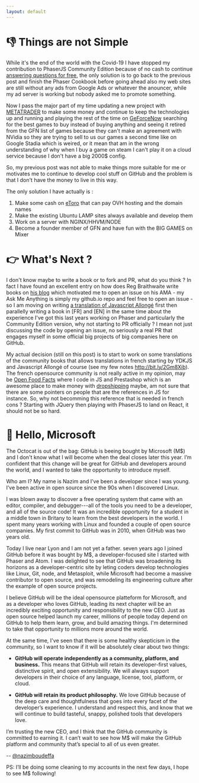 ```yaml
---
layout: default
---
```


#  👎 Things are not Simple

While it's the end of the world with the Covid-19 I have stopped my contribution to PhaserJS Community Edition because of no cash to continue [answering questions for free](https://stackoverflow.com/search?q=user:2107253+[phaser-framework]), the only solution is to go back to the previous post and finish the Phaser Cookbook before going ahead also my web sites are still without any ads from Google Ads or whatever the anouncer, while my ad server is working but nobody asked me to promote something.

Now I pass the major part of my time updating a new project with [METATRADER](https://trello.com/b/YNVaqAtS/metatrader) to make some money and continue to keep the technologies up and running and playing the rest of the time on [GeForceNow](https://trello.com/b/EBT5dqv1/geforcenow) searching for the best games to buy instead of buying anything and seeing it retired from the GFN list of games because they can't make an agreement with NVidia so they are trying to sell to us our games a second time like on Google Stadia which is weired, or it mean that am in the wrong understanding of why when I buy a game on steam I can't play it on a cloud service because I don't have a big 2000$ config. 

So, my previous post was not able to make things more suitable for me or motivates me to continue to develop cool stuff on GitHub and the problem is that I don't have the money to live in this way.

The only solution I have actually is :

1. Make some cash on [eToro](https://www.etoro.com/people/nazimboudeffa) that can pay OVH hosting and the domain names
2. Make the existing Ubuntu LAMP sites always available and develop them
3. Work on a server with NGINX/HHVM/NODE
4. Become a founder member of GFN and have fun with the BIG GAMES on Mixer

# 👉 What's Next ?

I don't know maybe to write a book or to fork and PR, what do you think ? In fact I have found an excellent entry on how does Reg Braithwaite write books on [his blog](http://braythwayt.com/2015/01/29/how-i-write-books-with-github-and-leanpub.html) which motivated me to open an issue on his AMA - my Ask Me Anything is simply my github.io repo and feel free to open an issue - so I am moving on writing [a translation of Javascript Allongé](https://leanpub.com/javascript-rallonge) first then parallelly writing a book in [FR] and [EN] in the same time about the experience I've got this last years working on Phaser and particularly the Community Edition version, why not starting to PR officially ? I mean not just discussing the code by opening an issue, no seriously a real PR that engages myself in some official big projects of big companies here on GitHub.

My actual decision (still on this post) is to start to work on some translations of the community books that allows translations in french starting by YDKJS and Javascript Allongé of course (see my few notes http://bit.ly/2Gm8Xib). The french opensource community is not really active in my opinion, may be [Open Food Facts](https://openfoodfacts.org) where I code in JS and Prestashop which is an awesome place to make money with [dropshipping](https://github.com/nazimboudeffa/prestaliexpress) maybe, am not sure that there are some pointers on people that are the references in JS for instance. So, why not becomming this reference that is needed in french cons ? Starting with JQuery then playing with PhaserJS to land on React, it should not be so hard.


# 👋 Hello, Microsoft

The Octocat is out of the bag: GitHub is beeing bought by Microsoft (M$) and I don't know what I will become when the deal closes later this year. I’m confident that this change will be great for GitHub and developers around the world, and I wanted to take the opportunity to introduce myself.

Who am I? My name is Nazim and I’ve been a developer since I was young. I’ve been active in open source since the 90s when I discovered Linux.

I was blown away to discover a free operating system that came with an editor, compiler, and debugger---all of the tools you need to be a developer, and all of the source code! It was an incredible opportunity for a student in a middle town in Britany to learn from the best developers in the world. I spent many years working with Linux and founded a couple of open source companies. My first commit to GitHub was in 2010, when GitHub was two years old.

Today I live near Lyon and I am not yet a father. seven years ago I joined GitHub before it was bought by M$, a developer-focused site I started with Phaser and Atom. I was delighted to see that GitHub was broadening its horizons as a developer-centric site by leting coders develop  technologies like Linux, Git, node, and Metasploit, while Microsoft had become a massive contributor to open source, and was remodeling its engineering culture after the example of open source projects.

I believe GitHub will be the ideal opensource platteform for Microsoft, and as a developer who loves GitHub, leading its next chapter will be an incredibly exciting opportunity and responsibility to the new CEO. Just as open source helped launch my career, millions of people today depend on GitHub to help them learn, grow, and build amazing things. I'm determined to take that opportunity to millions more around the world.

At the same time, I've seen that there is some healthy skepticism in the community, so I want to know if it will be absolutely clear about two things:

* **GitHub will operate independently as a community, platform, and business.** This means that GitHub will retain its developer-first values, distinctive spirit, and open extensibility. We will always support developers in their choice of any language, license, tool, platform, or cloud.

* **GitHub will retain its product philosophy.** We love GitHub because of the deep care and thoughtfulness that goes into every facet of the developer’s experience. I understand and respect this, and know that we will continue to build tasteful, snappy, polished tools that developers love.

I’m trusting the new CEO, and I think that the GitHub community is committed to earning it. I can’t wait to see how M$ will make the GitHub platform and community that’s special to all of us even greater.

-- [@nazimboudeffa](https://github.com/nazimboudeffa)

PS: I’ll be doing some cleaning to my accounts in the next few days, I hope to see M$ following!
